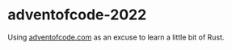 # adventofcode-2022

Using [adventofcode.com](https://adventofcode.com/) as an excuse to learn a little bit of Rust.
